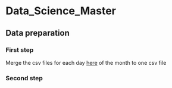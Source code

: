 # Data_Science_Master

## Data preparation
### First step

Merge the csv files for each day [here](https://github.com/Tammy231/Data_Science_Master/tree/master/Module/Introduction%20to%20Data%20Science/Project/Rapidminer/daten/04) of the month to one csv file

### Second step